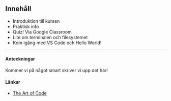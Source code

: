 ## Innehåll

* Introduktion till kursen
* Praktisk info
* Quiz! Via Google Classroom
* Lite om terminalen och filesystemet
* Kom igång med VS Code och Hello World!

---

#### Anteckningar
Kommer vi på något smart skriver vi upp det här!

#### Länkar

* [The Art of Code](https://www.youtube.com/watch?v=6avJHaC3C2U)